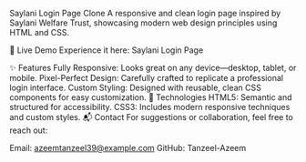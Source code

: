 Saylani Login Page Clone
A responsive and clean login page inspired by Saylani Welfare Trust, showcasing modern web design principles using HTML and CSS.

🌟 Live Demo
Experience it here: Saylani Login Page

✨ Features
Fully Responsive: Looks great on any device—desktop, tablet, or mobile.
Pixel-Perfect Design: Carefully crafted to replicate a professional login interface.
Custom Styling: Designed with reusable, clean CSS components for easy customization.
🚀 Technologies
HTML5: Semantic and structured for accessibility.
CSS3: Includes modern responsive techniques and custom styles.
📬 Contact
For suggestions or collaboration, feel free to reach out:

Email: azeemtanzeel39@example.com
GitHub: Tanzeel-Azeem

